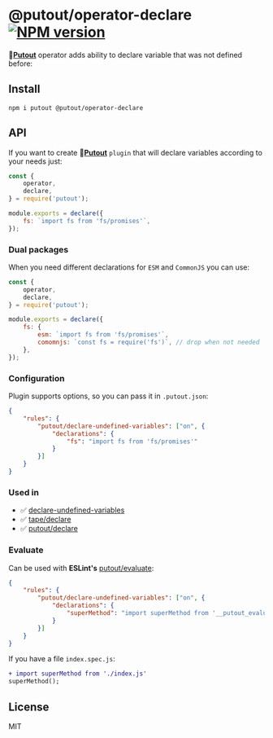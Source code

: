 # @putout/operator-declare [![NPM version][NPMIMGURL]][NPMURL]

[NPMIMGURL]: https://img.shields.io/npm/v/@putout/operator-declare.svg?style=flat&longCache=true
[NPMURL]: https://npmjs.org/package/@putout/operator-declare "npm"

🐊[**Putout**](https://github.com/coderaiser/putout) operator adds ability to declare variable that was not defined before:

## Install

```
npm i putout @putout/operator-declare
```

## API

If you want to create 🐊[**Putout**](https://github.com/coderaiser/putout) `plugin` that will declare variables according to your needs just:

```js
const {
    operator,
    declare,
} = require('putout');

module.exports = declare({
    fs: `import fs from 'fs/promises'`,
});
```

### Dual packages

When you need different declarations for `ESM` and `CommonJS` you can use:

```js
const {
    operator,
    declare,
} = require('putout');

module.exports = declare({
    fs: {
        esm: `import fs from 'fs/promises'`,
        comomnjs: `const fs = require('fs')`, // drop when not needed
    },
});
```

### Configuration

Plugin supports options, so you can pass it in `.putout.json`:

```json
{
    "rules": {
        "putout/declare-undefined-variables": ["on", {
            "declarations": {
                "fs": "import fs from 'fs/promises'"
            }
        }]
    }
}
```

### Used in

- ✅ [declare-undefined-variables](https://github.com/coderaiser/putout/tree/master/packages/plugin-declare-undefined-variables#readme)
- ✅ [tape/declare](https://github.com/coderaiser/putout/tree/master/packages/plugin-tape#declare)
- ✅ [putout/declare](https://github.com/coderaiser/putout/tree/master/packages/plugin-putout#declare)

### Evaluate

Can be used with **ESLint's** [putout/evaluate](https://github.com/coderaiser/putout/tree/master/packages/eslint-plugin-putout/lib/evaluate#readme):

```json
{
    "rules": {
        "putout/declare-undefined-variables": ["on", {
            "declarations": {
                "superMethod": "import superMethod from '__putout_evaluate: join(`./`, basename(__filename), `.js`)'"
            }
        }]
    }
}
```

If you have a file `index.spec.js`:

```diff
+ import superMethod from './index.js'
superMethod();
```

## License

MIT
